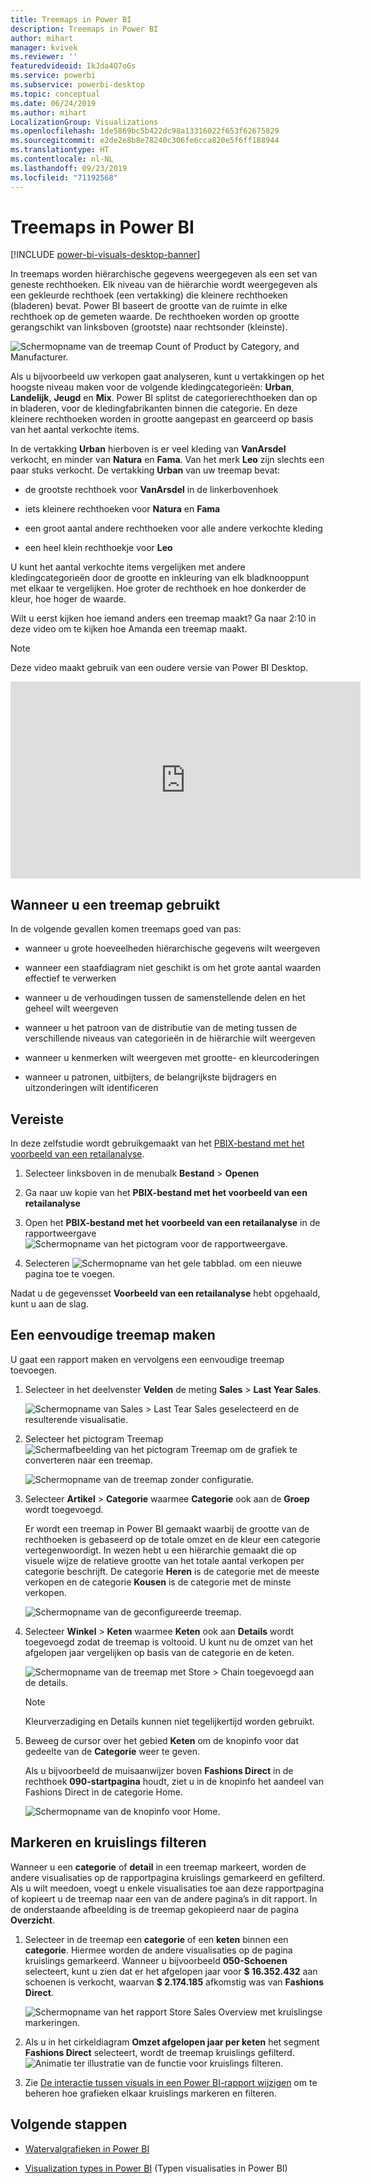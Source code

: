 ```yaml
---
title: Treemaps in Power BI
description: Treemaps in Power BI
author: mihart
manager: kvivek
ms.reviewer: ''
featuredvideoid: IkJda4O7oGs
ms.service: powerbi
ms.subservice: powerbi-desktop
ms.topic: conceptual
ms.date: 06/24/2019
ms.author: mihart
LocalizationGroup: Visualizations
ms.openlocfilehash: 1de5869bc5b422dc98a13316022f653f62675829
ms.sourcegitcommit: e2de2e8b8e78240c306fe6cca820e5f6ff188944
ms.translationtype: HT
ms.contentlocale: nl-NL
ms.lasthandoff: 09/23/2019
ms.locfileid: "71192568"
---
```

# <a name="treemaps-in-power-bi"></a>Treemaps in Power BI

[!INCLUDE [power-bi-visuals-desktop-banner](../includes/power-bi-visuals-desktop-banner.md)]

In treemaps worden hiërarchische gegevens weergegeven als een set van geneste rechthoeken. Elk niveau van de hiërarchie wordt weergegeven als een gekleurde rechthoek (een vertakking) die kleinere rechthoeken (bladeren) bevat. Power BI baseert de grootte van de ruimte in elke rechthoek op de gemeten waarde. De rechthoeken worden op grootte gerangschikt van linksboven (grootste) naar rechtsonder (kleinste).

![Schermopname van de treemap Count of Product by Category, and Manufacturer.](media/power-bi-visualization-treemaps/pbi-nancy-viz-treemap.png)

Als u bijvoorbeeld uw verkopen gaat analyseren, kunt u vertakkingen op het hoogste niveau maken voor de volgende kledingcategorieën: **Urban**, **Landelijk**, **Jeugd** en **Mix**. Power BI splitst de categorierechthoeken dan op in bladeren, voor de kledingfabrikanten binnen die categorie. En deze kleinere rechthoeken worden in grootte aangepast en gearceerd op basis van het aantal verkochte items.

In de vertakking **Urban** hierboven is er veel kleding van **VanArsdel** verkocht, en minder van **Natura** en **Fama**. Van het merk **Leo** zijn slechts een paar stuks verkocht. De vertakking **Urban** van uw treemap bevat:

* de grootste rechthoek voor **VanArsdel** in de linkerbovenhoek

* iets kleinere rechthoeken voor **Natura** en **Fama**

* een groot aantal andere rechthoeken voor alle andere verkochte kleding

* een heel klein rechthoekje voor **Leo**

U kunt het aantal verkochte items vergelijken met andere kledingcategorieën door de grootte en inkleuring van elk bladknooppunt met elkaar te vergelijken. Hoe groter de rechthoek en hoe donkerder de kleur, hoe hoger de waarde.

Wilt u eerst kijken hoe iemand anders een treemap maakt? Ga naar 2:10 in deze video om te kijken hoe Amanda een treemap maakt.

   > [!NOTE]
   > Deze video maakt gebruik van een oudere versie van Power BI Desktop.
   > 
   > 

<iframe width="560" height="315" src="https://www.youtube.com/embed/IkJda4O7oGs" frameborder="0" allowfullscreen></iframe>

## <a name="when-to-use-a-treemap"></a>Wanneer u een treemap gebruikt

In de volgende gevallen komen treemaps goed van pas:

* wanneer u grote hoeveelheden hiërarchische gegevens wilt weergeven

* wanneer een staafdiagram niet geschikt is om het grote aantal waarden effectief te verwerken

* wanneer u de verhoudingen tussen de samenstellende delen en het geheel wilt weergeven

* wanneer u het patroon van de distributie van de meting tussen de verschillende niveaus van categorieën in de hiërarchie wilt weergeven

* wanneer u kenmerken wilt weergeven met grootte- en kleurcoderingen

* wanneer u patronen, uitbijters, de belangrijkste bijdragers en uitzonderingen wilt identificeren

## <a name="prerequisite"></a>Vereiste

In deze zelfstudie wordt gebruikgemaakt van het [PBIX-bestand met het voorbeeld van een retailanalyse](http://download.microsoft.com/download/9/6/D/96DDC2FF-2568-491D-AAFA-AFDD6F763AE3/Retail%20Analysis%20Sample%20PBIX.pbix).

1. Selecteer linksboven in de menubalk **Bestand** > **Openen**
   
2. Ga naar uw kopie van het **PBIX-bestand met het voorbeeld van een retailanalyse**

1. Open het **PBIX-bestand met het voorbeeld van een retailanalyse** in de rapportweergave ![Schermopname van het pictogram voor de rapportweergave.](media/power-bi-visualization-kpi/power-bi-report-view.png)

1. Selecteren ![Schermopname van het gele tabblad.](media/power-bi-visualization-kpi/power-bi-yellow-tab.png) om een nieuwe pagina toe te voegen.


Nadat u de gegevensset **Voorbeeld van een retailanalyse** hebt opgehaald, kunt u aan de slag.

## <a name="create-a-basic-treemap"></a>Een eenvoudige treemap maken

U gaat een rapport maken en vervolgens een eenvoudige treemap toevoegen.


1. Selecteer in het deelvenster **Velden** de meting **Sales** > **Last Year Sales**.

   ![Schermopname van Sales > Last Tear Sales geselecteerd en de resulterende visualisatie.](media/power-bi-visualization-treemaps/treemapfirstvalue-new.png)

1. Selecteer het pictogram Treemap ![Schermafbeelding van het pictogram Treemap](media/power-bi-visualization-treemaps/power-bi-treemap-icon.png) om de grafiek te converteren naar een treemap.

   ![Schermopname van de treemap zonder configuratie.](media/power-bi-visualization-treemaps/treemapconvertto-new.png)

1. Selecteer **Artikel** > **Categorie** waarmee **Categorie** ook aan de **Groep** wordt toegevoegd.

    Er wordt een treemap in Power BI gemaakt waarbij de grootte van de rechthoeken is gebaseerd op de totale omzet en de kleur een categorie vertegenwoordigt. In wezen hebt u een hiërarchie gemaakt die op visuele wijze de relatieve grootte van het totale aantal verkopen per categorie beschrijft. De categorie **Heren** is de categorie met de meeste verkopen en de categorie **Kousen** is de categorie met de minste verkopen.

    ![Schermopname van de geconfigureerde treemap.](media/power-bi-visualization-treemaps/power-bi-complete.png)

1. Selecteer **Winkel** > **Keten** waarmee **Keten** ook aan **Details** wordt toegevoegd zodat de treemap is voltooid. U kunt nu de omzet van het afgelopen jaar vergelijken op basis van de categorie en de keten.

   ![Schermopname van de treemap met Store > Chain toegevoegd aan de details.](media/power-bi-visualization-treemaps/power-bi-details.png)

   > [!NOTE]
   > Kleurverzadiging en Details kunnen niet tegelijkertijd worden gebruikt.

1. Beweeg de cursor over het gebied **Keten** om de knopinfo voor dat gedeelte van de **Categorie** weer te geven.

    Als u bijvoorbeeld de muisaanwijzer boven **Fashions Direct** in de rechthoek **090-startpagina** houdt, ziet u in de knopinfo het aandeel van Fashions Direct in de categorie Home.

   ![Schermopname van de knopinfo voor Home.](media/power-bi-visualization-treemaps/treemaphoverdetail-new.png)


## <a name="highlighting-and-cross-filtering"></a>Markeren en kruislings filteren

Wanneer u een **categorie** of **detail** in een treemap markeert, worden de andere visualisaties op de rapportpagina kruislings gemarkeerd en gefilterd. Als u wilt meedoen, voegt u enkele visualisaties toe aan deze rapportpagina of kopieert u de treemap naar een van de andere pagina’s in dit rapport. In de onderstaande afbeelding is de treemap gekopieerd naar de pagina **Overzicht**. 

1. Selecteer in de treemap een **categorie** of een **keten** binnen een **categorie**. Hiermee worden de andere visualisaties op de pagina kruislings gemarkeerd. Wanneer u bijvoorbeeld **050-Schoenen** selecteert, kunt u zien dat er het afgelopen jaar voor **$ 16.352.432** aan schoenen is verkocht, waarvan **$ 2.174.185** afkomstig was van **Fashions Direct**.

   ![Schermopname van het rapport Store Sales Overview met kruislingse markeringen.](media/power-bi-visualization-treemaps/treemaphiliting.png)

1. Als u in het cirkeldiagram **Omzet afgelopen jaar per keten** het segment **Fashions Direct** selecteert, wordt de treemap kruislings gefilterd.
   ![Animatie ter illustratie van de functie voor kruislings filteren.](media/power-bi-visualization-treemaps/treemapnoowl.gif)

1. Zie [De interactie tussen visuals in een Power BI-rapport wijzigen](../service-reports-visual-interactions.md) om te beheren hoe grafieken elkaar kruislings markeren en filteren.

## <a name="next-steps"></a>Volgende stappen

* [Watervalgrafieken in Power BI](power-bi-visualization-waterfall-charts.md)

* [Visualization types in Power BI](power-bi-visualization-types-for-reports-and-q-and-a.md) (Typen visualisaties in Power BI)
